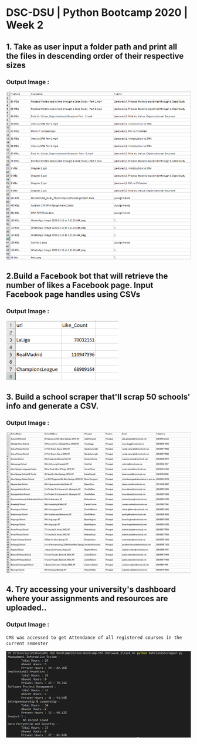 # DSC-DSU | Python Bootcamp 2020 | Week 2

## 1. Take as user input a folder path and print all the files in descending order of their respective sizes
### Output Image :
  ![CSV File Image](./Outputs/Task_1.PNG)
  
## 2.Build a Facebook bot that will retrieve the number of likes a Facebook page. Input Facebook page handles using CSVs
### Output Image :
  ![CSV File Image](./Outputs/Task_2.PNG)
  
## 3. Build a school scraper that'll scrap 50 schools' info and generate a CSV.
### Output Image :
  ![CSV File Image](./Outputs/Task_3.PNG)

## 4. Try accessing your university's dashboard where your assignments and resources are uploaded..
### Output Image :
    CMS was accessed to get Attendance of all registered courses in the current semester
  ![Task 4 Image](./Outputs/Task_4.PNG)
